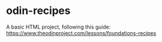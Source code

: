 # odin-recipes
A basic HTML project, following this guide: https://www.theodinproject.com/lessons/foundations-recipes
